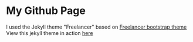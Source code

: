 My Github Page
=========================

I used the Jekyll theme "Freelancer" based on [Freelancer bootstrap theme ](http://startbootstrap.com/template-overviews/freelancer/)
View this jekyll theme in action [here](https://jeromelachaud.github.io/freelancer-theme)
